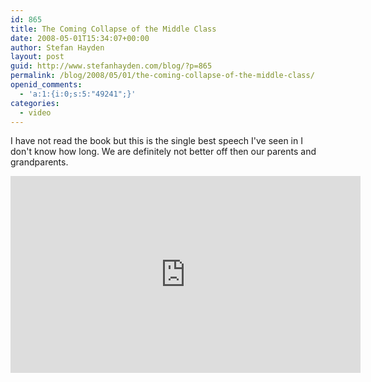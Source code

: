 ```yaml
---
id: 865
title: The Coming Collapse of the Middle Class
date: 2008-05-01T15:34:07+00:00
author: Stefan Hayden
layout: post
guid: http://www.stefanhayden.com/blog/?p=865
permalink: /blog/2008/05/01/the-coming-collapse-of-the-middle-class/
openid_comments:
  - 'a:1:{i:0;s:5:"49241";}'
categories:
  - video
---
```

I have not read the book but this is the single best speech I've seen in I don't know how long. We are definitely not better off then our parents and grandparents.

<iframe width="560" height="315" src="https://www.youtube.com/embed/akVL7QY0S8A" title="YouTube video player" frameborder="0" allow="accelerometer; autoplay; clipboard-write; encrypted-media; gyroscope; picture-in-picture" allowfullscreen></iframe>